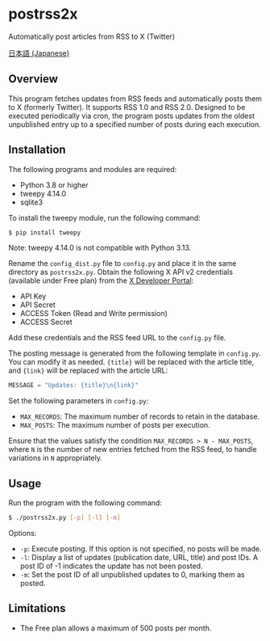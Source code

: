 # postrss2x
Automatically post articles from RSS to X (Twitter)

[日本語 (Japanese)](blob/main/README.jp.md)

## Overview
This program fetches updates from RSS feeds and automatically posts them to X (formerly Twitter). It supports RSS 1.0 and RSS 2.0. Designed to be executed periodically via cron, the program posts updates from the oldest unpublished entry up to a specified number of posts during each execution.

## Installation
The following programs and modules are required:
- Python 3.8 or higher
- tweepy 4.14.0
- sqlite3

To install the tweepy module, run the following command:
```bash
$ pip install tweepy
```

Note: tweepy 4.14.0 is not compatible with Python 3.13.

Rename the `config_dist.py` file to `config.py` and place it in the same directory as `postrss2x.py`.
Obtain the following X API v2 credentials (available under Free plan) from the [X Developer Portal](https://developer.x.com/en/portal/dashboard):
- API Key
- API Secret
- ACCESS Token (Read and Write permission)
- ACCESS Secret

Add these credentials and the RSS feed URL to the `config.py` file.

The posting message is generated from the following template in `config.py`. You can modify it as needed. `{title}` will be replaced with the article title, and `{link}` will be replaced with the article URL:
```python
MESSAGE = "Updates: {title}\n{link}"
```

Set the following parameters in `config.py`:
- `MAX_RECORDS`: The maximum number of records to retain in the database.
- `MAX_POSTS`: The maximum number of posts per execution.

Ensure that the values satisfy the condition `MAX_RECORDS > N - MAX_POSTS`, where `N` is the number of new entries fetched from the RSS feed, to handle variations in `N` appropriately.

## Usage
Run the program with the following command:
```bash
$ ./postrss2x.py [-p] [-l] [-m]
```

Options:
- `-p`: Execute posting. If this option is not specified, no posts will be made.
- `-l`: Display a list of updates (publication date, URL, title) and post IDs. A post ID of -1 indicates the update has not been posted.
- `-m`: Set the post ID of all unpublished updates to 0, marking them as posted.

## Limitations
- The Free plan allows a maximum of 500 posts per month.
